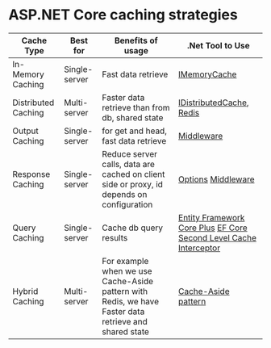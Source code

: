 # ASP.NET Core caching strategies

<table>
  <thead>
    <tr>
      <th>Cache Type</th>
      <th>Best for</th>
      <th>Benefits of usage</th>
      <th>.Net Tool to Use</th>
    </tr>
  </thead>
  <tbody>
    <tr>
      <td>In-Memory Caching</td>
      <td>Single-server</td>
      <td>Fast data retrieve</td>
      <td>
        <a href="https://learn.microsoft.com/en-us/aspnet/core/performance/caching/memory?view=aspnetcore-9.0">IMemoryCache</a>
      </td>
    </tr>
    <tr>
      <td>Distributed Caching</td>
      <td>Multi-server</td>
      <td>Faster data retrieve than from db, shared state</td>
      <td>
        <a href="https://learn.microsoft.com/en-us/aspnet/core/performance/caching/distributed?view=aspnetcore-9.0">IDistributedCache</a>, 
        <a href="https://redis.io/docs/latest/develop/clients/dotnet/">Redis</a>
      </td>
    </tr>
    <tr>
      <td>Output Caching</td>
      <td>Single-server</td>
      <td>for get and head, fast data retrieve </td>
      <td>
        <a href="https://learn.microsoft.com/en-us/aspnet/core/performance/caching/output?view=aspnetcore-9.0">Middleware</a>
      </td>
    </tr>
    <tr>
      <td>Response Caching</td>
      <td>Single-server</td>
      <td>Reduce server calls, data are cached on client side or proxy, id depends on configuration</td>
      <td>
        <a href="https://learn.microsoft.com/en-us/aspnet/core/performance/caching/response?view=aspnetcore-9.0">Options</a>
        <a href="https://learn.microsoft.com/en-us/aspnet/core/performance/caching/middleware?view=aspnetcore-9.0">Middleware</a>
      </td>
    </tr>
    <tr>
      <td>Query Caching</td>
      <td>Single-server</td>
      <td>Cache db query results</td>
      <td>
        <a href="https://entityframework-classic.net/query-cache">Entity Framework Core Plus</a>
        <a href="https://github.com/VahidN/EFCoreSecondLevelCacheInterceptor">EF Core Second Level Cache Interceptor</a>
      </td>
    </tr>
    <tr>
      <td>Hybrid Caching</td>
      <td>Multi-server</td>
      <td>For example when we use Cache-Aside pattern with Redis, we have Faster data retrieve and shared state</td>
      <td>
        <a href="https://learn.microsoft.com/en-us/azure/architecture/patterns/cache-aside">Cache-Aside pattern</a>
      </td>
    </tr>
  </tbody>
</table>
